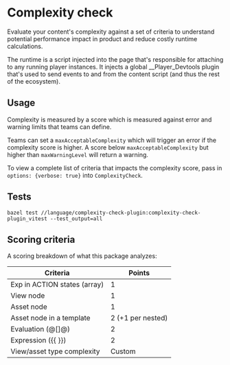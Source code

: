 # Complexity check

Evaluate your content's complexity against a set of criteria to understand potential performance impact in product and reduce costly runtime calculations.

The runtime is a script injected into the page that's responsible for attaching to any running player instances. It injects a global __Player_Devtools plugin that's used to send events to and from the content script (and thus the rest of the ecosystem).

## Usage

Complexity is measured by a score which is measured against error and warning limits that teams can define.

Teams can set a `maxAcceptableComplexity` which will trigger an error if the complexity score is higher. A score below `maxAcceptableComplexity` but higher than `maxWarningLevel` will return a warning.

To view a complete list of criteria that impacts the complexity score, pass in `options: {verbose: true}` into `ComplexityCheck`.

## Tests

`bazel test //language/complexity-check-plugin:complexity-check-plugin_vitest --test_output=all`

## Scoring criteria

A scoring breakdown of what this package analyzes:

| Criteria                      | Points            |
|-------------------------------|-------------------|
| Exp in ACTION states (array)  | 1                 |
| View node                     | 1                 |
| Asset node                    | 1                 |
| Asset node in a template      | 2 (+1 per nested) |
| Evaluation (@[]@)             | 2                 |
| Expression ({{ }})            | 2                 |
| View/asset type complexity    | Custom            |
